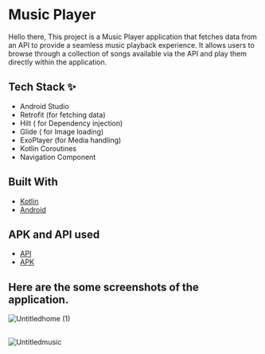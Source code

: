 # Music Player

Hello there, This project is a Music Player application that fetches data from an API to provide a seamless music playback experience.
It allows users to browse through a collection of songs available via the API and play them directly within the application.


## Tech Stack ✨
- Android Studio
- Retrofit (for fetching data)
- Hilt ( for Dependency injection)
- Glide ( for Image loading)
- ExoPlayer (for Media handling)
- Kotlin Coroutines
- Navigation Component

## Built With 
- [Kotlin](https://kotlinlang.org/)
- [Android](https://www.android.com/intl/en_in/)

## APK and API used
- [API](https://cms.samespace.com/items/songs)
- [APK](https://drive.google.com/drive/folders/1lDTw_NV9-R7IVfFpz1FH75bH9icfhIGK?usp=drive_link)

## Here are the some screenshots of the application.

![Untitledhome (1)](https://github.com/abhichauhan12/Music-Player/assets/32174122/ccd2bbf7-64c6-4240-812c-4463e2c51ee6)
##
![Untitledmusic](https://github.com/abhichauhan12/Music-Player/assets/32174122/576eee06-d91b-4fec-afab-596b955f489e)


##
